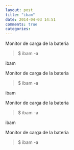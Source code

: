 ```yaml
---
layout: post
title: "ibam"
date: 2014-04-03 14:51
comments: true
categories: 
---
```

Monitor de carga de la bateria

>$ ibam -a 

ibam

Monitor de carga de la bateria

>$ ibam -a 

ibam

Monitor de carga de la bateria

>$ ibam -a 

ibam

Monitor de carga de la bateria

>$ ibam -a 

